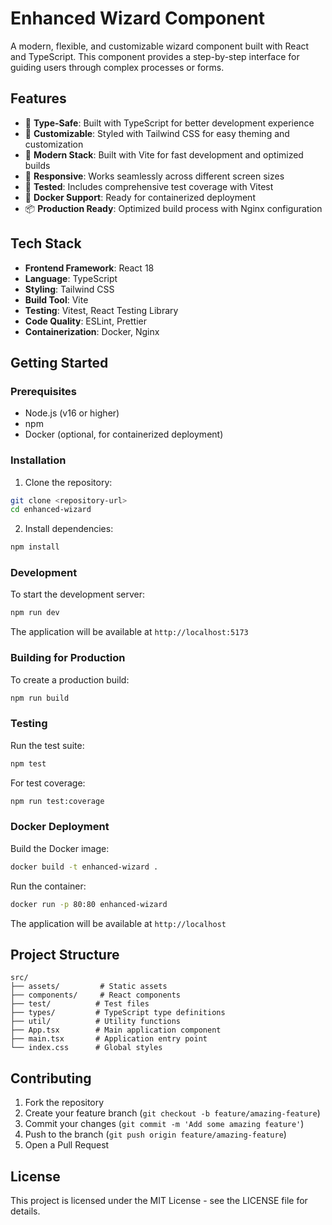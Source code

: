# Enhanced Wizard Component

A modern, flexible, and customizable wizard component built with React and TypeScript. This component provides a step-by-step interface for guiding users through complex processes or forms.

## Features

- 🎯 **Type-Safe**: Built with TypeScript for better development experience
- 🎨 **Customizable**: Styled with Tailwind CSS for easy theming and customization
- 🚀 **Modern Stack**: Built with Vite for fast development and optimized builds
- 📱 **Responsive**: Works seamlessly across different screen sizes
- 🧪 **Tested**: Includes comprehensive test coverage with Vitest
- 🐳 **Docker Support**: Ready for containerized deployment
- 📦 **Production Ready**: Optimized build process with Nginx configuration

## Tech Stack

- **Frontend Framework**: React 18
- **Language**: TypeScript
- **Styling**: Tailwind CSS
- **Build Tool**: Vite
- **Testing**: Vitest, React Testing Library
- **Code Quality**: ESLint, Prettier
- **Containerization**: Docker, Nginx

## Getting Started

### Prerequisites

- Node.js (v16 or higher)
- npm
- Docker (optional, for containerized deployment)

### Installation

1. Clone the repository:

```bash
git clone <repository-url>
cd enhanced-wizard
```

2. Install dependencies:

```bash
npm install

```

### Development

To start the development server:

```bash
npm run dev
```

The application will be available at `http://localhost:5173`

### Building for Production

To create a production build:

```bash
npm run build
```

### Testing

Run the test suite:

```bash
npm test
```

For test coverage:

```bash
npm run test:coverage
```

### Docker Deployment

Build the Docker image:

```bash
docker build -t enhanced-wizard .
```

Run the container:

```bash
docker run -p 80:80 enhanced-wizard
```

The application will be available at `http://localhost`

## Project Structure

```
src/
├── assets/         # Static assets
├── components/     # React components
├── test/          # Test files
├── types/         # TypeScript type definitions
├── util/          # Utility functions
├── App.tsx        # Main application component
├── main.tsx       # Application entry point
└── index.css      # Global styles
```

## Contributing

1. Fork the repository
2. Create your feature branch (`git checkout -b feature/amazing-feature`)
3. Commit your changes (`git commit -m 'Add some amazing feature'`)
4. Push to the branch (`git push origin feature/amazing-feature`)
5. Open a Pull Request

## License

This project is licensed under the MIT License - see the LICENSE file for details.
